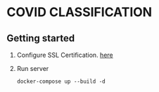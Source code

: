 # COVID CLASSIFICATION

## Getting started

1. Configure SSL Certification. [here](https://mindsers.blog/post/https-using-nginx-certbot-docker/)
2. Run server

   ```
   docker-compose up --build -d
   ```
